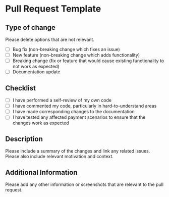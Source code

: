 # Pull Request Template

## Type of change

Please delete options that are not relevant.

- [ ] Bug fix (non-breaking change which fixes an issue)
- [ ] New feature (non-breaking change which adds functionality)
- [ ] Breaking change (fix or feature that would cause existing functionality to not work as expected)
- [ ] Documentation update

## Checklist

- [ ] I have performed a self-review of my own code
- [ ] I have commented my code, particularly in hard-to-understand areas
- [ ] I have made corresponding changes to the documentation
- [ ] I have tested any affected payment scenarios to ensure that the changes work as expected

## Description

Please include a summary of the changes and link any related issues. Please also include relevant motivation and context.

## Additional Information

Please add any other information or screenshots that are relevant to the pull request.
